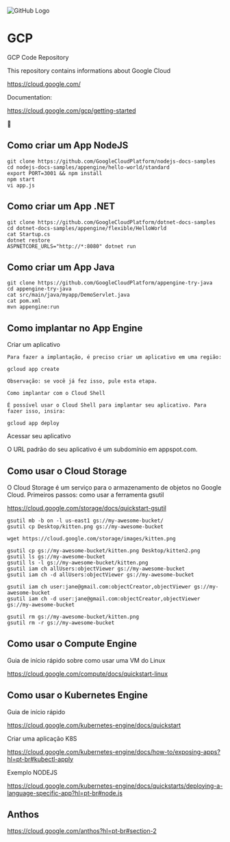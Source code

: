![GitHub Logo](https://www.gstatic.com/devrel-devsite/prod/v8ea8343deca3e735c5e491f22b0e2533427dcd1d0302777baea2667771626911/cloud/images/cloud-logo.svg)

# GCP
GCP Code Repository

This repository contains informations about Google Cloud

https://cloud.google.com/

Documentation:

https://cloud.google.com/gcp/getting-started


:robot:

## Como criar um App NodeJS

    git clone https://github.com/GoogleCloudPlatform/nodejs-docs-samples
    cd nodejs-docs-samples/appengine/hello-world/standard
    export PORT=3001 && npm install
    npm start
    vi app.js


## Como criar um App .NET

    git clone https://github.com/GoogleCloudPlatform/dotnet-docs-samples
    cd dotnet-docs-samples/appengine/flexible/HelloWorld
    cat Startup.cs
    dotnet restore
    ASPNETCORE_URLS="http://*:8080" dotnet run


## Como criar um App Java

    git clone https://github.com/GoogleCloudPlatform/appengine-try-java
    cd appengine-try-java
    cat src/main/java/myapp/DemoServlet.java
    cat pom.xml
    mvn appengine:run

## Como implantar no App Engine

Criar um aplicativo

    Para fazer a implantação, é preciso criar um aplicativo em uma região:

    gcloud app create

    Observação: se você já fez isso, pule esta etapa.

    Como implantar com o Cloud Shell

    É possível usar o Cloud Shell para implantar seu aplicativo. Para fazer isso, insira:

    gcloud app deploy

Acessar seu aplicativo

O URL padrão do seu aplicativo é um subdomínio em appspot.com.


## Como usar o Cloud Storage

O Cloud Storage é um serviço para o armazenamento de objetos no Google Cloud. Primeiros passos: como usar a ferramenta gsutil

https://cloud.google.com/storage/docs/quickstart-gsutil


    gsutil mb -b on -l us-east1 gs://my-awesome-bucket/
    gsutil cp Desktop/kitten.png gs://my-awesome-bucket
    
    wget https://cloud.google.com/storage/images/kitten.png
    
    gsutil cp gs://my-awesome-bucket/kitten.png Desktop/kitten2.png
    gsutil ls gs://my-awesome-bucket
    gsutil ls -l gs://my-awesome-bucket/kitten.png
    gsutil iam ch allUsers:objectViewer gs://my-awesome-bucket
    gsutil iam ch -d allUsers:objectViewer gs://my-awesome-bucket
    
    gsutil iam ch user:jane@gmail.com:objectCreator,objectViewer gs://my-awesome-bucket
    gsutil iam ch -d user:jane@gmail.com:objectCreator,objectViewer gs://my-awesome-bucket
    
    gsutil rm gs://my-awesome-bucket/kitten.png
    gsutil rm -r gs://my-awesome-bucket
    
    
## Como usar o Compute Engine

Guia de início rápido sobre como usar uma VM do Linux

https://cloud.google.com/compute/docs/quickstart-linux


##  Como usar o Kubernetes Engine

Guia de início rápido

https://cloud.google.com/kubernetes-engine/docs/quickstart


Criar uma aplicação K8S

https://cloud.google.com/kubernetes-engine/docs/how-to/exposing-apps?hl=pt-br#kubectl-apply

Exemplo NODEJS

https://cloud.google.com/kubernetes-engine/docs/quickstarts/deploying-a-language-specific-app?hl=pt-br#node.js


## Anthos

https://cloud.google.com/anthos?hl=pt-br#section-2


   
    
